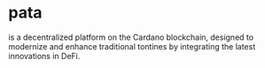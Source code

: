 # pata
is a decentralized platform on the Cardano blockchain, designed to modernize and enhance traditional tontines by integrating the latest innovations in DeFi.

